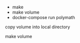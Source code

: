 * make
* make volume
* docker-compose run polymath

copy volume into local directory

make volume


